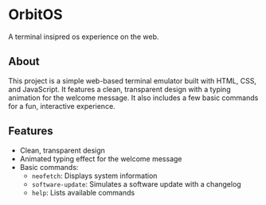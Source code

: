 # OrbitOS 

A terminal insipred os experience on the web.

## About

This project is a simple web-based terminal emulator built with HTML, CSS, and JavaScript. It features a clean, transparent design with a typing animation for the welcome message. It also includes a few basic commands for a fun, interactive experience.

## Features

- Clean, transparent design
- Animated typing effect for the welcome message
- Basic commands:
  - `neofetch`: Displays system information
  - `software-update`: Simulates a software update with a changelog
  - `help`: Lists available commands
